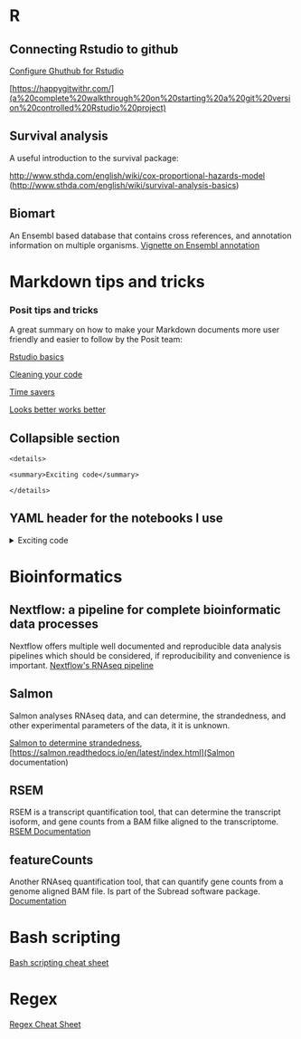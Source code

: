 # R

## Connecting Rstudio to github

[Configure Ghuthub for Rstudio](https://gist.github.com/Z3tt/3dab3535007acf108391649766409421)

[https://happygitwithr.com/](a%20complete%20walkthrough%20on%20starting%20a%20git%20version%20controlled%20Rstudio%20project)

## Survival analysis

A useful introduction to the survival package:

<http://www.sthda.com/english/wiki/cox-proportional-hazards-model> (<http://www.sthda.com/english/wiki/survival-analysis-basics>)

## Biomart

An Ensembl based database that contains cross references, and annotation information on multiple organisms. [Vignette on Ensembl annotation](https://bioconductor.org/packages/release/bioc/vignettes/biomaRt/inst/doc/accessing_ensembl.html)

# Markdown tips and tricks

### Posit tips and tricks

A great summary on how to make your Markdown documents more user friendly and easier to follow by the Posit team:

[Rstudio basics](https://posit.co/blog/r-markdown-tips-tricks-1-rstudio-ide/)

[Cleaning your code](https://posit.co/blog/r-markdown-tips-tricks-2-cleaning-up-your-code/)

[Time savers](https://posit.co/blog/r-markdown-tips-and-tricks-3-time-savers/)

[Looks better works better](https://posit.co/blog/r-markdown-tips-tricks-4-looks-better-works-better/)

## Collapsible section

```         
<details>

<summary>Exciting code</summary>

</details>
```

## YAML header for the notebooks I use

<details>

<summary>Exciting code</summary>

```         
title: "HLA II promiscuity"
author: "Gergely Koppány"
date: "`r Sys.Date()`"
output: 
  html_notebook: 
    code_folding: hide
    collapsed: yes
    fig_caption: yes
    fig_height: 4
    fig_width: 5
    smooth_scroll: yes
    theme: sandstone
    toc: yes
    toc_depth: 5
    toc_float: yes
    number_sections: true
```

</details>

# Bioinformatics

## Nextflow: a pipeline for complete bioinformatic data processes

Nextflow offers multiple well documented and reproducible data analysis pipelines which should be considered, if reproducibility and convenience is important. [Nextflow's RNAseq pipeline](https://nf-co.re/rnaseq/3.16.0/)

## Salmon

Salmon analyses RNAseq data, and can determine, the strandedness, and other experimental parameters of the data, it it is unknown.

[Salmon to determine strandedness](https://salmon.readthedocs.io/en/latest/salmon.html#what-s-this-libtype), [https://salmon.readthedocs.io/en/latest/index.html](Salmon documentation)

## RSEM

RSEM is a transcript quantification tool, that can determine the transcript isoform, and gene counts from a BAM filke aligned to the transcriptome. [RSEM Documentation](https://www.encodeproject.org/documents/0c78ea4b-9392-421b-a6f3-6c858b6002aa/@@download/attachment/RSEM_Documentation.pdf)

## featureCounts

Another RNAseq quantification tool, that can quantify gene counts from a genome aligned BAM file. Is part of the Subread software package. [Documentation](https://subread.sourceforge.net/SubreadUsersGuide.pdf)

# Bash scripting

[Bash scripting cheat sheet](https://devhints.io/bash)

# Regex

[Regex Cheat Sheet](https://images.datacamp.com/image/upload/v1665049611/Marketing/Blog/Regular_Expressions_Cheat_Sheet.pdf)

